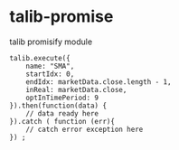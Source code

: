 # talib-promise
talib promisify module

```
talib.execute({
	name: "SMA",
	startIdx: 0,
	endIdx: marketData.close.length - 1,
	inReal: marketData.close,
	optInTimePeriod: 9
}).then(function(data) {
	// data ready here
}).catch ( function (err){
	// catch error exception here
}) ;
```
